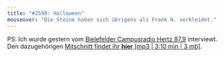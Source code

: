 ```yaml
---
title: "#2599: Halloween"
mouseover: "Die Steine haben sich übrigens als Frank N. verkleidet."
---
```


PS:
Ich wurde gestern vom <a href="http://www.radiohertz.de/beta-site/2012/10/30/der-morgen-am-dienstag-23-10-2012/" title="Radio Hertz">Bielefelder Campusradio Hertz 87.9</a> interviewt. Den dazugehörigen <a href="http://fonflatter.de/dateien/20121030_interview_mit_radiohertz.mp3" title="Interview Hertz 20121030">Mitschnitt findet ihr <strong>hier</strong> [mp3 | 3:10 min | 3 mb]</a>.
